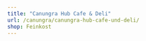 ```yaml
---
title: "Canungra Hub Cafe & Deli"
url: /canungra/canungra-hub-cafe-und-deli/
shop: Feinkost
---
```

